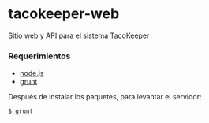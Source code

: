 tacokeeper-web
==============

Sitio web y API para el sistema TacoKeeper

### Requerimientos

* [node.js](http://nodejs.org)
* [grunt](http://gruntjs.com)

Después de instalar los paquetes, para levantar el servidor:

    $ grunt
